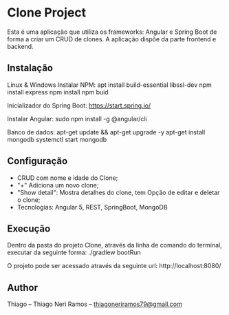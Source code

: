 # Clone Project

Esta é uma aplicação que utiliza os frameworks: Angular e Spring Boot de forma a criar um CRUD de clones. A aplicação dispõe da parte frontend e backend. 

## Instalação
Linux & Windows
   Instalar NPM:
     apt install build-essential libssl-dev
     npm install express
     npm install
     npm buid

   Inicializador do Spring Boot:
     https://start.spring.io/

   Instalar Angular:
     sudo npm install -g @angular/cli

   Banco de dados:
     apt-get update && apt-get upgrade -y
     apt-get install mongodb
     systemctl start mongodb

## Configuração
 - CRUD com nome e idade do Clone;
 - "+" Adiciona um novo clone;
 - "Show detail": Mostra detalhes do clone, tem Opção de editar e deletar o clone;
 - Tecnologias: Angular 5, REST, SpringBoot, MongoDB

## Execução
  Dentro da pasta do projeto Clone, através da linha de comando do terminal, executar da seguinte forma:
    ./gradlew bootRun

  O projeto pode ser acessado através da seguinte url:
    http://localhost:8080/

## Author
Thiago – Thiago Neri Ramos – thiagoneriramos79@gmail.com
